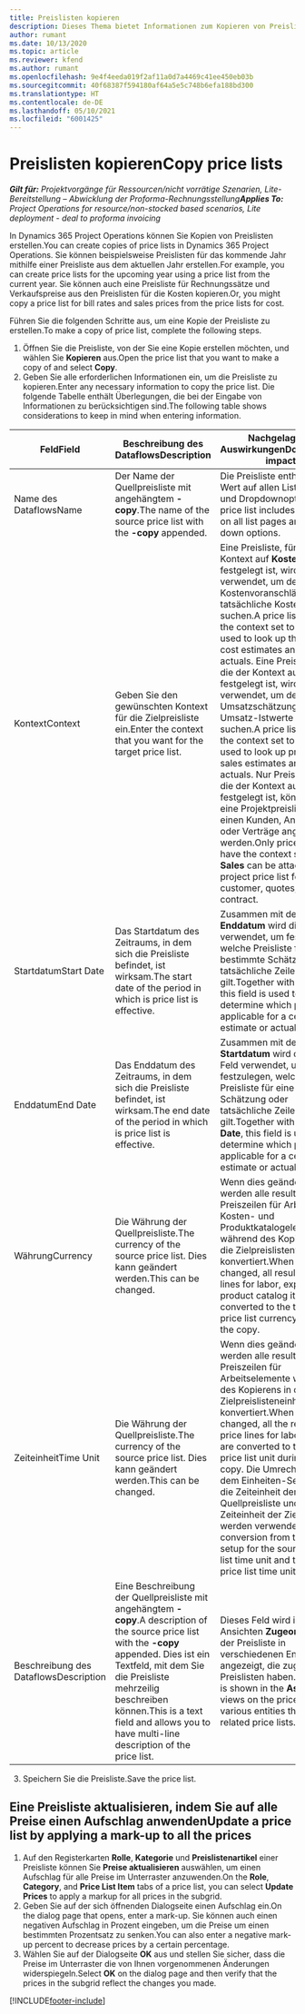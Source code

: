 ```yaml
---
title: Preislisten kopieren
description: Dieses Thema bietet Informationen zum Kopieren von Preislisten in Project Operations.
author: rumant
ms.date: 10/13/2020
ms.topic: article
ms.reviewer: kfend
ms.author: rumant
ms.openlocfilehash: 9e4f4eeda019f2af11a0d7a4469c41ee450eb03b
ms.sourcegitcommit: 40f68387f594180af64a5e5c748b6efa188bd300
ms.translationtype: HT
ms.contentlocale: de-DE
ms.lasthandoff: 05/10/2021
ms.locfileid: "6001425"
---
```

# <a name="copy-price-lists"></a><span data-ttu-id="44f57-103">Preislisten kopieren</span><span class="sxs-lookup"><span data-stu-id="44f57-103">Copy price lists</span></span>

<span data-ttu-id="44f57-104">_**Gilt für:** Projektvorgänge für Ressourcen/nicht vorrätige Szenarien, Lite-Bereitstellung – Abwicklung der Proforma-Rechnungsstellung_</span><span class="sxs-lookup"><span data-stu-id="44f57-104">_**Applies To:** Project Operations for resource/non-stocked based scenarios, Lite deployment - deal to proforma invoicing_</span></span>

<span data-ttu-id="44f57-105">In Dynamics 365 Project Operations können Sie Kopien von Preislisten erstellen.</span><span class="sxs-lookup"><span data-stu-id="44f57-105">You can create copies of price lists in Dynamics 365 Project Operations.</span></span> <span data-ttu-id="44f57-106">Sie können beispielsweise Preislisten für das kommende Jahr mithilfe einer Preisliste aus dem aktuellen Jahr erstellen.</span><span class="sxs-lookup"><span data-stu-id="44f57-106">For example, you can create price lists for the upcoming year using a price list from the current year.</span></span>  <span data-ttu-id="44f57-107">Sie können auch eine Preisliste für Rechnungssätze und Verkaufspreise aus den Preislisten für die Kosten kopieren.</span><span class="sxs-lookup"><span data-stu-id="44f57-107">Or, you might copy a price list for bill rates and sales prices from the price lists for cost.</span></span> 

<span data-ttu-id="44f57-108">Führen Sie die folgenden Schritte aus, um eine Kopie der Preisliste zu erstellen.</span><span class="sxs-lookup"><span data-stu-id="44f57-108">To make a copy of price list, complete the following steps.</span></span>

1. <span data-ttu-id="44f57-109">Öffnen Sie die Preisliste, von der Sie eine Kopie erstellen möchten, und wählen Sie **Kopieren** aus.</span><span class="sxs-lookup"><span data-stu-id="44f57-109">Open the price list that you want to make a copy of and select **Copy**.</span></span>
2. <span data-ttu-id="44f57-110">Geben Sie alle erforderlichen Informationen ein, um die Preisliste zu kopieren.</span><span class="sxs-lookup"><span data-stu-id="44f57-110">Enter any necessary information to copy the price list.</span></span> <span data-ttu-id="44f57-111">Die folgende Tabelle enthält Überlegungen, die bei der Eingabe von Informationen zu berücksichtigen sind.</span><span class="sxs-lookup"><span data-stu-id="44f57-111">The following table shows considerations to keep in mind when entering information.</span></span>

| <span data-ttu-id="44f57-112">Feld</span><span class="sxs-lookup"><span data-stu-id="44f57-112">Field</span></span> | <span data-ttu-id="44f57-113">Beschreibung des Dataflows</span><span class="sxs-lookup"><span data-stu-id="44f57-113">Description</span></span> | <span data-ttu-id="44f57-114">Nachgelagerte Auswirkungen</span><span class="sxs-lookup"><span data-stu-id="44f57-114">Downstream impact</span></span> |
| --- | --- | --- |
| <span data-ttu-id="44f57-115">Name des Dataflows</span><span class="sxs-lookup"><span data-stu-id="44f57-115">Name</span></span> | <span data-ttu-id="44f57-116">Der Name der Quellpreisliste mit angehängtem **-copy**.</span><span class="sxs-lookup"><span data-stu-id="44f57-116">The name of the source price list with the **-copy** appended.</span></span> | <span data-ttu-id="44f57-117">Die Preisliste enthält diesen Wert auf allen Listenseiten und Dropdownoptionen.</span><span class="sxs-lookup"><span data-stu-id="44f57-117">The price list includes this value on all list pages and drop-down options.</span></span> |
| <span data-ttu-id="44f57-118">Kontext</span><span class="sxs-lookup"><span data-stu-id="44f57-118">Context</span></span> | <span data-ttu-id="44f57-119">Geben Sie den gewünschten Kontext für die Zielpreisliste ein.</span><span class="sxs-lookup"><span data-stu-id="44f57-119">Enter the context that you want for the target price list.</span></span> | <span data-ttu-id="44f57-120">Eine Preisliste, für die der Kontext auf **Kosten** festgelegt ist, wird verwendet, um den Preis für Kostenvoranschläge und tatsächliche Kosten zu suchen.</span><span class="sxs-lookup"><span data-stu-id="44f57-120">A price list that has the context set to **Cost** is used to look up the price for cost estimates and cost actuals.</span></span> <span data-ttu-id="44f57-121">Eine Preisliste, für die der Kontext auf **Umsatz** festgelegt ist, wird verwendet, um den Preis für Umsatzschätzungen und Umsatz-Istwerte zu suchen.</span><span class="sxs-lookup"><span data-stu-id="44f57-121">A price list that has the context set to **Sales** is used to look up price for sales estimates and sales actuals.</span></span> <span data-ttu-id="44f57-122">Nur Preislisten, für die der Kontext auf **Umsatz** festgelegt ist, können an eine Projektpreisliste für einen Kunden, Angebote oder Verträge angehängt werden.</span><span class="sxs-lookup"><span data-stu-id="44f57-122">Only price lists that have the context set to **Sales** can be attached to a project price list for a customer, quotes, or contract.</span></span> |
| <span data-ttu-id="44f57-123">Startdatum</span><span class="sxs-lookup"><span data-stu-id="44f57-123">Start Date</span></span> | <span data-ttu-id="44f57-124">Das Startdatum des Zeitraums, in dem sich die Preisliste befindet, ist wirksam.</span><span class="sxs-lookup"><span data-stu-id="44f57-124">The start date of the period in which is price list is effective.</span></span> | <span data-ttu-id="44f57-125">Zusammen mit dem **Enddatum** wird dieses Feld verwendet, um festzulegen, welche Preisliste für eine bestimmte Schätzung oder tatsächliche Zeile gilt.</span><span class="sxs-lookup"><span data-stu-id="44f57-125">Together with **End Date**, this field is used to determine which price list is applicable for a certain estimate or actual line.</span></span> |
| <span data-ttu-id="44f57-126">Enddatum</span><span class="sxs-lookup"><span data-stu-id="44f57-126">End Date</span></span> | <span data-ttu-id="44f57-127">Das Enddatum des Zeitraums, in dem sich die Preisliste befindet, ist wirksam.</span><span class="sxs-lookup"><span data-stu-id="44f57-127">The end date of the period in which is price list is effective.</span></span> | <span data-ttu-id="44f57-128">Zusammen mit dem **Startdatum** wird dieses Feld verwendet, um festzulegen, welche Preisliste für eine bestimmte Schätzung oder tatsächliche Zeile gilt.</span><span class="sxs-lookup"><span data-stu-id="44f57-128">Together with **Start Date**, this field is used to determine which price list is applicable for a certain estimate or actual line.</span></span> |
| <span data-ttu-id="44f57-129">Währung</span><span class="sxs-lookup"><span data-stu-id="44f57-129">Currency</span></span> | <span data-ttu-id="44f57-130">Die Währung der Quellpreisliste.</span><span class="sxs-lookup"><span data-stu-id="44f57-130">The currency of the source price list.</span></span> <span data-ttu-id="44f57-131">Dies kann geändert werden.</span><span class="sxs-lookup"><span data-stu-id="44f57-131">This can be changed.</span></span> | <span data-ttu-id="44f57-132">Wenn dies geändert wird, werden alle resultierenden Preiszeilen für Arbeits-, Kosten- und Produktkatalogelemente während des Kopierens in die Zielpreislistenwährung konvertiert.</span><span class="sxs-lookup"><span data-stu-id="44f57-132">When this is changed, all resulting price lines for labor, expense, and product catalog items are converted to the target price list currency during the copy.</span></span> |
| <span data-ttu-id="44f57-133">Zeiteinheit</span><span class="sxs-lookup"><span data-stu-id="44f57-133">Time Unit</span></span> | <span data-ttu-id="44f57-134">Die Währung der Quellpreisliste.</span><span class="sxs-lookup"><span data-stu-id="44f57-134">The currency of the source price list.</span></span> <span data-ttu-id="44f57-135">Dies kann geändert werden.</span><span class="sxs-lookup"><span data-stu-id="44f57-135">This can be changed.</span></span> | <span data-ttu-id="44f57-136">Wenn dies geändert wird, werden alle resultierenden Preiszeilen für Arbeitselemente während des Kopierens in die Zielpreislisteneinheit konvertiert.</span><span class="sxs-lookup"><span data-stu-id="44f57-136">When this is changed, all the resulting price lines for labor items are converted to the target price list unit during the copy.</span></span> <span data-ttu-id="44f57-137">Die Umrechnung aus dem Einheiten-Setup für die Zeiteinheit der Quellpreisliste und die Zeiteinheit der Zielpreisliste werden verwendet.</span><span class="sxs-lookup"><span data-stu-id="44f57-137">The conversion from the unit setup for the source price list time unit and target price list time unit is used.</span></span> |
| <span data-ttu-id="44f57-138">Beschreibung des Dataflows</span><span class="sxs-lookup"><span data-stu-id="44f57-138">Description</span></span> | <span data-ttu-id="44f57-139">Eine Beschreibung der Quellpreisliste mit angehängtem **-copy**.</span><span class="sxs-lookup"><span data-stu-id="44f57-139">A description of the source price list with the **-copy** appended.</span></span> <span data-ttu-id="44f57-140">Dies ist ein Textfeld, mit dem Sie die Preisliste mehrzeilig beschreiben können.</span><span class="sxs-lookup"><span data-stu-id="44f57-140">This is a text field and allows you to have multi-line description of the price list.</span></span> | <span data-ttu-id="44f57-141">Dieses Feld wird in den Ansichten **Zugeordnet** in der Preisliste in verschiedenen Entitäten angezeigt, die zugehörige Preislisten haben.</span><span class="sxs-lookup"><span data-stu-id="44f57-141">This field is shown in the **Associated** views on the price list in various entities that have related price lists.</span></span> |

3. <span data-ttu-id="44f57-142">Speichern Sie die Preisliste.</span><span class="sxs-lookup"><span data-stu-id="44f57-142">Save the price list.</span></span> 

## <a name="update-a-price-list-by-applying-a-mark-up-to-all-the-prices"></a><span data-ttu-id="44f57-143">Eine Preisliste aktualisieren, indem Sie auf alle Preise einen Aufschlag anwenden</span><span class="sxs-lookup"><span data-stu-id="44f57-143">Update a price list by applying a mark-up to all the prices</span></span>

1. <span data-ttu-id="44f57-144">Auf den Registerkarten **Rolle**, **Kategorie** und **Preislistenartikel** einer Preisliste können Sie **Preise aktualisieren** auswählen, um einen Aufschlag für alle Preise im Unterraster anzuwenden.</span><span class="sxs-lookup"><span data-stu-id="44f57-144">On the **Role**, **Category**, and **Price List Item** tabs of a price list, you can select **Update Prices** to apply a markup for all prices in the subgrid.</span></span> 
2. <span data-ttu-id="44f57-145">Geben Sie auf der sich öffnenden Dialogseite einen Aufschlag ein.</span><span class="sxs-lookup"><span data-stu-id="44f57-145">On the dialog page that opens, enter a mark-up.</span></span> <span data-ttu-id="44f57-146">Sie können auch einen negativen Aufschlag in Prozent eingeben, um die Preise um einen bestimmten Prozentsatz zu senken.</span><span class="sxs-lookup"><span data-stu-id="44f57-146">You can also enter a negative mark-up percent to decrease prices by a certain percentage.</span></span> 
3. <span data-ttu-id="44f57-147">Wählen Sie auf der Dialogseite **OK** aus und stellen Sie sicher, dass die Preise im Unterraster die von Ihnen vorgenommenen Änderungen widerspiegeln.</span><span class="sxs-lookup"><span data-stu-id="44f57-147">Select **OK** on the dialog page and then verify that the prices in the subgrid reflect the changes you made.</span></span>


[!INCLUDE[footer-include](../includes/footer-banner.md)]